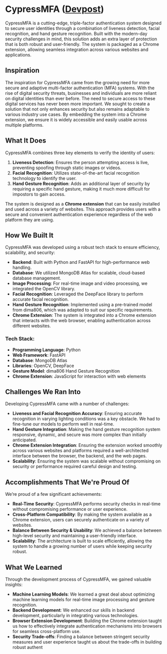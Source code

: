 # CypressMFA ([Devpost](https://devpost.com/software/cypress-mfa))

CypressMFA is a cutting-edge, triple-factor authentication system designed to secure user identities through a combination of liveness detection, facial recognition, and hand gesture recognition. Built with the modern-day security challenges in mind, this solution adds an extra layer of protection that is both robust and user-friendly. The system is packaged as a Chrome extension, allowing seamless integration across various websites and applications.

## Inspiration

The inspiration for CypressMFA came from the growing need for more secure and adaptive multi-factor authentication (MFA) systems. With the rise of digital security threats, businesses and individuals are more reliant on digital identities than ever before. The need to secure access to these digital services has never been more important. We sought to create a solution that not only enhances security but also remains adaptable to various industry use cases. By embedding the system into a Chrome extension, we ensure it is widely accessible and easily usable across multiple platforms.

## What It Does

CypressMFA combines three key elements to verify the identity of users:
1. **Liveness Detection**: Ensures the person attempting access is live, preventing spoofing through static images or videos.
2. **Facial Recognition**: Utilizes state-of-the-art facial recognition technology to identify the user.
3. **Hand Gesture Recognition**: Adds an additional layer of security by requiring a specific hand gesture, making it much more difficult for impostors to gain access.

The system is designed as a **Chrome extension** that can be easily installed and used across a variety of websites. This approach provides users with a secure and convenient authentication experience regardless of the web platform they are using.

## How We Built It

CypressMFA was developed using a robust tech stack to ensure efficiency, scalability, and security:
- **Backend**: Built with Python and FastAPI for high-performance web handling.
- **Database**: We utilized MongoDB Atlas for scalable, cloud-based database management.
- **Image Processing**: For real-time image and video processing, we integrated the OpenCV library.
- **Facial Recognition**: Leveraged the DeepFace library to perform accurate facial recognition.
- **Hand Gesture Recognition**: Implemented using a pre-trained model from dima806, which was adapted to suit our specific requirements.
- **Chrome Extension**: The system is integrated into a Chrome extension that interacts with the web browser, enabling authentication across different websites.

### Tech Stack:
- **Programming Language**: Python
- **Web Framework**: FastAPI
- **Database**: MongoDB Atlas
- **Libraries**: OpenCV, DeepFace
- **Gesture Model**: dima806 Hand Gesture Recognition
- **Chrome Extension**: JavaScript for interaction with web elements

## Challenges We Ran Into

Developing CypressMFA came with a number of challenges:
- **Liveness and Facial Recognition Accuracy**: Ensuring accurate recognition in varying lighting conditions was a key obstacle. We had to fine-tune our models to perform well in real-time.
- **Hand Gesture Integration**: Making the hand gesture recognition system responsive, dynamic, and secure was more complex than initially anticipated.
- **Chrome Extension Integration**: Ensuring the extension worked smoothly across various websites and platforms required a well-architected interface between the browser, the backend, and the web pages.
- **Scalability**: Ensuring the system was scalable without compromising on security or performance required careful design and testing.

## Accomplishments That We're Proud Of

We’re proud of a few significant achievements:
- **Real-Time Security**: CypressMFA performs security checks in real-time without compromising performance or user experience.
- **Cross-Platform Compatibility**: By making the system available as a Chrome extension, users can securely authenticate on a variety of websites.
- **Balance Between Security & Usability**: We achieved a balance between high-level security and maintaining a user-friendly interface.
- **Scalability**: The architecture is built to scale efficiently, allowing the system to handle a growing number of users while keeping security robust.

## What We Learned

Through the development process of CypressMFA, we gained valuable insights:
- **Machine Learning Models**: We learned a great deal about optimizing machine learning models for real-time image processing and gesture recognition.
- **Backend Development**: We enhanced our skills in backend development, particularly in integrating various technologies.
- **Browser Extension Development**: Building the Chrome extension taught us how to effectively integrate authentication mechanisms into browsers for seamless cross-platform use.
- **Security Trade-offs**: Finding a balance between stringent security measures and user experience taught us about the trade-offs in building robust authent
